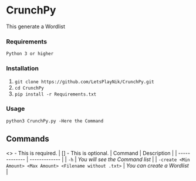 # CrunchPy
This generate a Wordlist

### Requirements
`Python 3 or higher`

### Installation
1. `git clone https://github.com/LetsPlayNik/CrunchPy.git`
2. `cd CrunchPy`
3. `pip install -r Requirements.txt`

### Usage
`python3 CrunchPy.py -Here the Command`

## Commands
<> - This is required. | [] - This is optional.
| Command  | Description |
| ------------- | ------------- |
| `-h`  | *You will see the Command list*  |
| `-create <Min Amount> <Max Amount> <Filename without .txt>`  |  *You can create a Wordlist*  |
